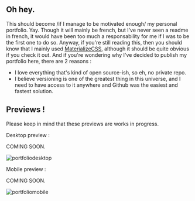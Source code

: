 ## Oh hey. 

This should become /if I manage to be motivated enough/ my personal portfolio. Yay. Though it will mainly be french, but I've never seen a readme in french, it would have been too much a responsability for me if I was to be the first one to do so.
Anyway, if you're still reading this, then you should know that I mainly used [MaterializeCSS](http://materializecss.com/about.html), although it should be quite obvious if you check it out. And if you're wondering why I've decided to publish my portfolio here, there are 2 reasons :
* I love everything that's kind of open source-ish, so eh, no private repo.
* I believe versioning is one of the greatest thing in this universe, and I need to have access to it anywhere and Github was the easiest and fastest solution.

## Previews !

Please keep in mind that these previews are works in progress.

Desktop preview : 

COMING SOON. 

![portfoliodesktop](/ressources/gif/portfoliodesktop.gif)

Mobile preview :

COMING SOON. 

![portfoliomobile](/ressources/gif/portfoliomobile.gif)